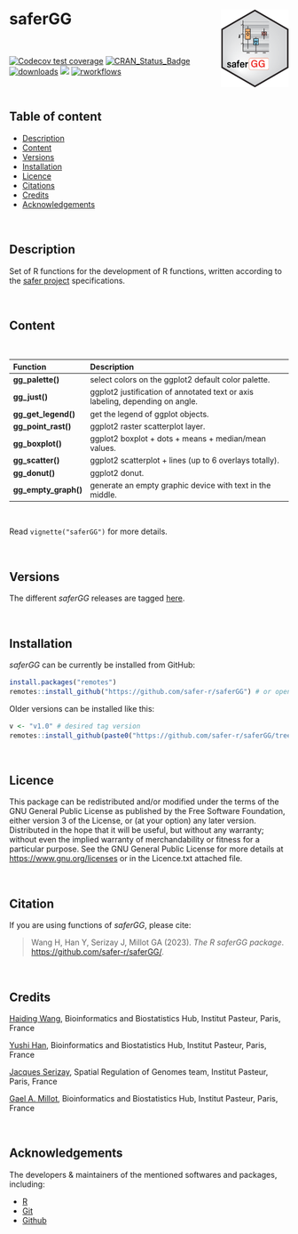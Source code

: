 
# saferGG <a href="">[<img src="man/figures/saferGG.png" align="right" height="140" />](https://safer-r.github.io/saferGG)</a>

<br />

<!-- badges: start -->

[![Codecov test coverage](https://codecov.io/github/safer-r/saferGG/coverage.svg?branch=master)](https://app.codecov.io/github/safer-r/saferGG?branch=master)
[![CRAN_Status_Badge](https://www.r-pkg.org/badges/version/saferGG)](https://cran.r-project.org/package=saferGG)
[![downloads](https://cranlogs.r-pkg.org/badges/saferGG)](https://www.rdocumentation.org/trends)
[![](https://img.shields.io/badge/license-GPL3.0-green.svg)](https://opensource.org/licenses/MITgpl-3-0)
[![rworkflows](https://github.com/safer-r/saferGG/actions/workflows/rworkflows.yml/badge.svg)](https://github.com/safer-r/saferGG/actions/workflows/rworkflows.yml)
<!-- badges: end -->

<br />

## Table of content

   - [Description](#description)
   - [Content](#content)
   - [Versions](#versions)
   - [Installation](#installation)
   - [Licence](#licence)
   - [Citations](#citations)
   - [Credits](#credits)
   - [Acknowledgements](#acknowledgements)

<br />


## Description

Set of R functions for the development of R functions, written according to the [safer project](https://github.com/safer-r) specifications.

<br />

## Content
<br />

| Function | Description |
| :--- | :--- |
| **gg_palette()** | select colors on the ggplot2 default color palette. |
| **gg_just()** | ggplot2 justification of annotated text or axis labeling, depending on angle. |
| **gg_get_legend()** | get the legend of ggplot objects. |
| **gg_point_rast()** | ggplot2 raster scatterplot layer. |
| **gg_boxplot()** | ggplot2 boxplot + dots + means + median/mean values. |
| **gg_scatter()** | ggplot2 scatterplot + lines (up to 6 overlays totally). |
| **gg_donut()** | ggplot2 donut. |
| **gg_empty_graph()** | generate an empty graphic device with text in the middle. |

<br />

Read `vignette("saferGG")` for more details.

<br />

## Versions

The different *saferGG* releases are tagged [here](https://github.com/safer-r/saferGG/tags).

<br />

## Installation

*saferGG* can be currently be installed from GitHub:

```r
install.packages("remotes")
remotes::install_github("https://github.com/safer-r/saferGG") # or open R as admin and remotes::install_github("https://github.com/safer-r/saferGG", lib = "C:/Program Files/R/R-4.3.1/library")
```

Older versions can be installed like this:

```r
v <- "v1.0" # desired tag version
remotes::install_github(paste0("https://github.com/safer-r/saferGG/tree/", v))
```

<br />

## Licence

This package can be redistributed and/or modified under the terms of the GNU General Public License as published by the Free Software Foundation, either version 3 of the License, or (at your option) any later version.
Distributed in the hope that it will be useful, but without any warranty; without even the implied warranty of merchandability or fitness for a particular purpose.
See the GNU General Public License for more details at https://www.gnu.org/licenses or in the Licence.txt attached file.

<br />

## Citation

If you are using functions of *saferGG*, please cite: 

> Wang H, Han Y, Serizay J, Millot GA (2023). _The R saferGG package_.
> <https://github.com/safer-r/saferGG/>.

<br />

## Credits

[Haiding Wang](https://github.com/Tintin2710), Bioinformatics and Biostatistics Hub, Institut Pasteur, Paris, France

[Yushi Han](https://github.com/yushiHn), Bioinformatics and Biostatistics Hub, Institut Pasteur, Paris, France

[Jacques Serizay](https://github.com/js2264), Spatial Regulation of Genomes team, Institut Pasteur, Paris, France

[Gael A. Millot](https://github.com/gael-millot), Bioinformatics and Biostatistics Hub, Institut Pasteur, Paris, France

<br />

## Acknowledgements

The developers & maintainers of the mentioned softwares and packages, including:

- [R](https://www.r-project.org/)
- [Git](https://git-scm.com/)
- [Github](https://github.com/)


